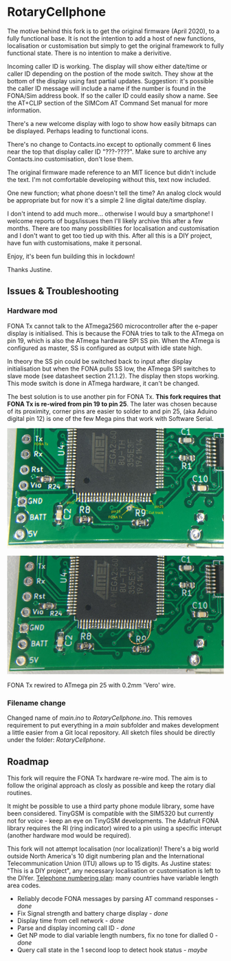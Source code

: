 # RotaryCellphone
The motive behind this fork is to get the original firmware (April 2020), to a fully functional base. It is not the intention to add a host of new functions, localisation or customisation but simply to get the original framework to fully functional state. There is no intention to make a derivitive.

Incoming caller ID is working. The display will show either date/time or caller ID depending on the postion of the mode switch. They show at the bottom of the display using fast partial updates. Suggestion: it's possible the caller ID message will include a name if the number is found in the FONA/Sim address book. If so the caller ID could easily show a name. See the AT+CLIP section of the SIMCom AT Command Set manual for more information.

There's a new welcome display with logo to show how easily bitmaps can be displayed. Perhaps leading to functional icons.

There's no change to Contacts.ino except to optionally comment 6 lines near the top that display caller ID "???-????". Make sure to archive any Contacts.ino customisation, don't lose them.

The original firmware made reference to an MIT licence but didn't include the text. I'm not comfortable developing without this, text now included.

One new function; what phone doesn't tell the time? An analog clock would be appropriate but for now it's a simple 2 line digital date/time display.

I don't intend to add much more... otherwise I would buy a smartphone! I welcome reports of bugs/issues then I'll likely archive this after a few months. There are too many possibilities for localisation and customisation and I don't want to get too tied up with this. After all this is a DIY project, have fun with customisations, make it personal.

Enjoy, it's been fun building this in lockdown!

Thanks Justine.

## Issues & Troubleshooting
### Hardware mod
FONA Tx cannot talk to the ATmega2560 microcontroller after the e-paper display is initialised. This is because the FONA tries to talk to the ATmega on pin 19, which is also the ATmega hardware SPI SS pin. When the ATmega is configured as master, SS is configured as output with idle state high.

In theory the SS pin could be switched back to input after display initialisation but when the FONA pulls SS low, the ATmega SPI switches to slave mode (see datasheet section 21.1.2). The display then stops working. This mode switch is done in ATmega hardware, it can't be changed.

The best solution is to use another pin for FONA Tx. **This fork requires that FONA Tx is re-wired from pin 19 to pin 25**. The later was chosen because of its proximity, corner pins are easier to solder to and pin 25, (aka Aduino digital pin 12) is one of the few Mega pins that work with Software Serial.

![Preparing the via](images/hwmod_part1.jpg "Cut the track and prepare the via as a solder pad")

![Re-wire FONA Tx](images/hwmod_part2.jpg "Re-wiring FONA Tx with 0.2mm 'Vero' wire")

FONA Tx rewired to ATmega pin 25 with 0.2mm 'Vero' wire.

### Filename change
Changed name of *main.ino* to *RotaryCellphone.ino*. This removes requirement to put everything in a *main* subfolder and makes development a little easier from a Git local repository. All sketch files should be directly under the folder: *RotaryCellphone*.

## Roadmap
This fork will require the FONA Tx hardware re-wire mod. The aim is to follow the original approach as closly as possible and keep the rotary dial routines.

It might be possible to use a third party phone module library, some have been considered. TinyGSM is compatible with the SIM5320 but currently not for voice - keep an eye on TinyGSM developments. The Adafruit FONA library requires the RI (ring indicator) wired to a pin using a specific interupt (another hardware mod would be required).

This fork will not attempt localisation (nor localization)! There's a big world outside North America's 10 digit numbering plan and the International Telecommunication Union (ITU) allows up to 15 digits. As Justine states: "This is a DIY project", any necessary localisation or customisation is left to the DIYer. [Telephone numbering plan](https://en.wikipedia.org/wiki/Telephone_numbering_plan "Telephone numbering plan"): many countries have variable length area codes.

- Reliably decode FONA messages by parsing AT command responses - *done*
- Fix Signal strength and battery charge display - *done*
- Display time from cell network - *done*
- Parse and display incoming call ID - *done*
- Get NP mode to dial variable length numbers, fix no tone for dialled 0 - *done*
- Query call state in the 1 second loop to detect hook status - *maybe*
